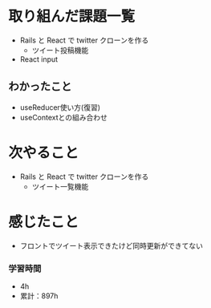 # 取り組んだ課題一覧

- Rails と React で twitter クローンを作る
  - ツイート投稿機能
- React input

## わかったこと

- useReducer使い方(復習)
- useContextとの組み合わせ

# 次やること

- Rails と React で twitter クローンを作る
  - ツイート一覧機能

# 感じたこと

- フロントでツイート表示できたけど同時更新ができてない

### 学習時間

- 4h
- 累計：897h
